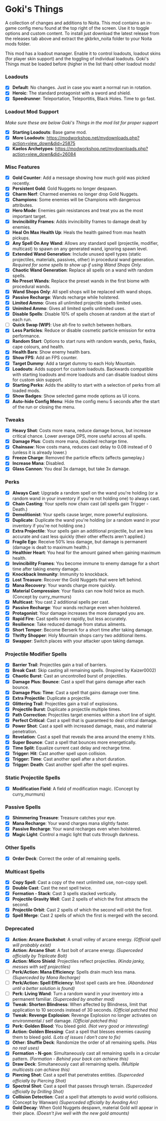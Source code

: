 # Goki's Things
A collection of changes and additions to Noita. This mod contains an in-game config menu found at the top right of the screen. Use it to toggle options and custom content. To install just download the latest release from the releases tab above and extract the gkbrkn_noita folder to your Noita mods folder.

This mod has a loadout manager. Enable it to control loadouts, loadout skins (for player skin support) and the toggling of individual loadouts. Goki's Things must be loaded before (higher in the list than) other loadout mods!

### Loadouts
- [x] **Default**: No changes. Just in case you want a normal run in rotation.
- [x] **Heroic**: The standard protagonist with a sword and shield.
- [x] **Speedrunner**: Teleportation, Teleportitis, Black Holes. Time to go fast.

### Loadout Mod Support
*Make sure these are below Goki's Things in the mod list for proper support*
- [x] **Starting Loadouts**: Base game mod.
- [x] **More Loadouts**: https://modworkshop.net/mydownloads.php?action=view_down&did=25875
- [x] **Kaelos Archetypes**: https://modworkshop.net/mydownloads.php?action=view_down&did=26084

### Misc Features
- [x] **Gold Counter**: Add a message showing how much gold was picked recently.
- [x] **Persistent Gold**: Gold Nuggets no longer despawn.
- [x] **Charm Nerf**: Charmed enemies no longer drop Gold Nuggets.
- [x] **Champions**: Some enemies will be Champions with dangerous attributes.
- [x] **Hero Mode**: Enemies gain resistances and treat you as the most important target.
- [x] **Invincibility Frames**: Adds invincibility frames to damage dealt by enemies.
- [x] **Heal On Max Health Up**: Heals the health gained from max health pickups.
- [x] **Any Spell On Any Wand**: Allows any standard spell (projectile, modifier, multicast) to spawn on any generated wand, ignoring spawn level.
- [x] **Extended Wand Generation**: Include unused spell types (static projectiles, materials, passives, other) in procedural wand generation. *Required for some spells to show up if using Wand Shops Only.*
- [x] **Chaotic Wand Generation**: Replace all spells on a wand with random spells.
- [x] **No Preset Wands**: Replace the preset wands in the first biome with procedural wands.
- [x] **Wand Shops Only**: All spell shops will be replaced with wand shops.
- [x] **Passive Recharge**: Wands recharge while holstered.
- [x] **Limited Ammo**: Gives all unlimited projectile spells limited uses.
- [x] **Unimited Ammo**: Gives all limited spells unlimited uses.
- [x] **Disable Spells**: Disable 10% of spells chosen at random at the start of each run.
- [ ] **Quick Swap (WIP)**: Use alt-fire to switch between hotbars.
- [x] **Less Particles**: Reduce or disable cosmetic particle emission for extra performance.
- [x] **Random Start**: Options to start runs with random wands, perks, flasks, cape colours, and health.
- [x] **Health Bars**: Show enemy health bars.
- [x] **Show FPS**: Add an FPS counter.
- [x] **Target Dummy**: Add a target dummy to each Holy Mountain.
- [x] **Loadouts**: Adds support for custom loadouts. Backwards compatible with starting loadouts and more loadouts and can disable loadout skins for custom skin support.
- [x] **Starting Perks**: Adds the ability to start with a selection of perks from all loaded mods.
- [x] **Show Badges**: Show selected game mode options as UI icons.
- [x] **Auto-hide Config Menu**: Hide the config menu 5 seconds after the start of the run or closing the menu.

### Tweaks
- [x] **Heavy Shot**: Costs more mana, reduce damage bonus, but increase critical chance. Lower average DPS, more useful across all spells.
- [x] **Damage Plus**: Costs more mana, doubled recharge time.
- [x] **Chainsaw**: Now costs mana, reduces cast delay to 0.08 instead of 0 (unless it is already lower.)
- [x] **Freeze Charge**: Removed the particle effects (affects gameplay.)
- [x] **Increase Mana**: Disabled.
- [x] **Glass Cannon**: You deal 3x damage, but take 3x damage.

### Perks
- [x] **Always Cast**: Upgrade a random spell on the wand you're holding (or a random wand in your inventory if you're not holding one) to always cast.
- [x] **Chain Casting**: Your spells now chain cast (all spells gain Trigger - Death.)
- [x] **Demolitionist**: Your spells cause larger, more powerful explosions.
- [x] **Duplicate**: Duplicate the wand you're holding (or a random wand in your inventory if you're not holding one.)
- [x] **Extra Projectile**: Your spells gain an additional projectile, but are less accurate and cast less quickly (their other effects aren't applied.)
- [x] **Fragile Ego**: Receive 50% less damage, but damage is permanent (damage is dealt to maximum health.)
- [x] **Healthier Heart**: You heal for the amount gained when gaining maximum health.
- [x] **Invincibility Frames**: You become immune to enemy damage for a short time after taking enemy damage.
- [x] **Knockback Immunity**: Immunity to knockback.
- [x] **Lost Treasure**: Recover the Gold Nuggets that were left behind.
- [x] **Mana Recovery**: Your wands charge more quickly.
- [x] **Material Compression**: Your flasks can now hold twice as much. (Concept by curry_murmurs)
- [x] **Multicast**: You cast 2 additional spells per cast.
- [x] **Passive Recharge**: Your wands recharge even when holstered.
- [x] **Protagonist**: Your damage increases the more damaged you are.
- [x] **Rapid Fire**: Cast spells more rapidly, but less accurately.
- [x] **Resilience**: Take reduced damage from status ailments.
- [x] **Short Temper**: Become Berserk for a short time after taking damage.
- [x] **Thrifty Shopper**: Holy Mountain shops carry two additional items.
- [x] **Swapper**: Switch places with your attacker upon taking damage.

### Projectile Modifier Spells
- [x] **Barrier Trail**: Projectiles gain a trail of barriers.
- [x] **Break Cast**: Skip casting all remaining spells. (Inspired by Kaizer0002)
- [x] **Chaotic Burst**: Cast an uncontrolled burst of projectiles.
- [x] **Damage Plus: Bounce**: Cast a spell that gains damage after each bounce.
- [x] **Damage Plus: Time**: Cast a spell that gains damage over time.
- [x] **Extra Projectile**: Duplicate a projectile.
- [x] **Glittering Trail**: Projectiles gain a trail of explosions.
- [x] **Projectile Burst**: Duplicate a projectile multiple times.
- [x] **Path Correction**: Projectiles target enemies within a short line of sight.
- [x] **Perfect Critical**: Cast a spell that is guaranteed to deal critical damage.
- [x] **Power Shot**: Cast a spell with increased damage, mass, and material penetration.
- [x] **Revelation**: Cast a spell that reveals the area around the enemy it hits.
- [x] **Super Bounce**: Cast a spell that bounces more energetically.
- [x] **Time Split**: Equalize current cast delay and recharge time.
- [x] **Trigger: Hit**: Cast another spell upon collision.
- [x] **Trigger: Time**: Cast another spell after a short duration.
- [x] **Trigger: Death**: Cast another spell after the spell expires.

### Static Projectile Spells
- [x] **Modification Field**: A field of modification magic. (Concept by curry_murmurs)

### Passive Spells
- [x] **Shimmering Treasure**: Treasure catches your eye.
- [x] **Mana Recharge**: Your wand charges mana slightly faster.
- [x] **Passive Recharge**: Your wand recharges even when holstered.
- [x] **Magic Light**: Control a magic light that cuts through darkness.

### Other Spells
- [x] **Order Deck**: Correct the order of all remaining spells.

### Multicast Spells
- [x] **Copy Spell**: Cast a copy of the next unlimited use, non-copy spell.
- [x] **Double Cast**: Cast the next spell twice.
- [x] **Formation - Stack**: Cast 3 spells stacked vertically.
- [x] **Projectile Gravity Well**: Cast 2 spells of which the first attracts the second.
- [x] **Projectile Orbit**: Cast 2 spells of which the second will orbit the first.
- [x] **Spell Merge**: Cast 2 spells of which the first is merged with the second.

### Deprecated
- [x] **Action: Arcane Buckshot**: A small volley of arcane energy. *(Official spell will probably exist)*
- [x] **Action: Arcane Shot**: A fast bolt of arcane energy. *(Superceded officially by Triplicate Bolt)*
- [x] **Action: Micro Shield**: Projectiles reflect projectiles. *(Kinda janky, messes with self projectiles)*
- [ ] **Perk/Action: Mana Efficiency**: Spells drain much less mana. *(Superceded by Mana Recharge)*
- [ ] **Perk/Action: Spell Efficiency**: Most spell casts are free. *(Abandoned until a better solution is found)*
- [ ] **Perk: Living Wand**: Turn a random wand in your inventory into a permanent familiar. *(Superceded by another mod)*
- [x] **Tweak: Shorten Blindness**: When affected by Blindness, limit that application to 10 seconds instead of 30 seconds. *(Official patched this)*
- [x] **Tweak: Revenge Explosion**: Revenge Explosion no longer activates on environmental / self damage. *(Official patched this)*
- [x] **Perk: Golden Blood**: You bleed gold. *(Not very good or interesting)*
- [x] **Action: Golden Blessing**: Cast a spell that blesses enemies causing them to bleed gold. *(Lots of issues I don't care to fix)*
- [x] **Other: Shuffle Deck**: Randomize the order of all remaining spells. *(Has no real uses)*
- [x] **Formation - N-gon**: Simultaneously cast all remaining spells in a circular pattern. *(Formation - Behind your back can achieve this)*
- [x] **Draw Deck**: Simultaneously cast all remaining spells. *(Multiple multicasts can achieve this)*
- [x] **Piercing Shot**: Cast a spell that penetrates entities. *(Superceded officially by Piercing Shot)*
- [x] **Spectral Shot**: Cast a spell that passes through terrain. *(Superceded officially by Drilling Shot)*
- [x] **Collision Detection**: Cast a spell that attempts to avoid world collisions. (Concept by Wanwan) *(Superceded officially by Avoding Arc)*
- [x] **Gold Decay**: When Gold Nuggets despawn, material Gold will appear in their place. *(Doesn't jive well with the new gold amounts)*
